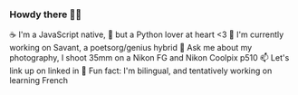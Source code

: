 ### Howdy there 👋🤠

  ☕ I'm a JavaScript native,
  🐍 but a Python lover at heart <3
  🔭 I'm currently working on Savant, a poetsorg/genius hybrid
  💬 Ask me about my photography, I shoot 35mm on a Nikon FG and Nikon Coolpix p510
  📫 Let's link up on linked in 
  🌱 Fun fact: I'm bilingual, and tentatively working on learning French  
<!--
**jjlazo/jjlazo** is a ✨ _special_ ✨ repository because its `README.md` (this file) appears on your GitHub profile.

Here are some ideas to get you started:

- 🔭 I’m currently working on ...
- 🌱 I’m currently learning ...
- 👯 I’m looking to collaborate on ...
- 🤔 I’m looking for help with ...
- 💬 Ask me about ...
- 📫 How to reach me: ...
- 😄 Pronouns: ...
- ⚡ Fun fact: ...
-->
